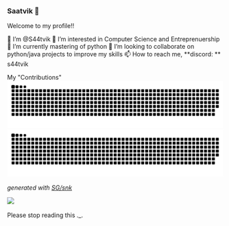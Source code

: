 ### Saatvik 👋

Welcome to my profile!!

👋 I’m @S44tvik
👀 I’m interested in Computer Science and Entreprenuership
🌱 I’m currently mastering of python
💞️ I’m looking to collaborate on python/java projects to improve my skills
📫 How to reach me, **discord: ** s44tvik

My "Contributions"
![github contribution grid snake animation](https://raw.githubusercontent.com/platane/platane/output/github-contribution-grid-snake-dark.svg#gh-dark-mode-only)![github contribution grid snake animation](https://raw.githubusercontent.com/platane/platane/output/github-contribution-grid-snake.svg#gh-light-mode-only)


_generated with [SG/snk](https://github.com/Platane/snk)_


![](https://komarev.com/ghpvc/?username=s44tvik)





Please stop reading this ._.


